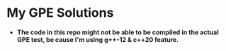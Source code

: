 # My GPE Solutions

- **The code in this repo might not be able to be compiled in the actual GPE test, be cause I'm using g++-12 & c++20 feature.**
